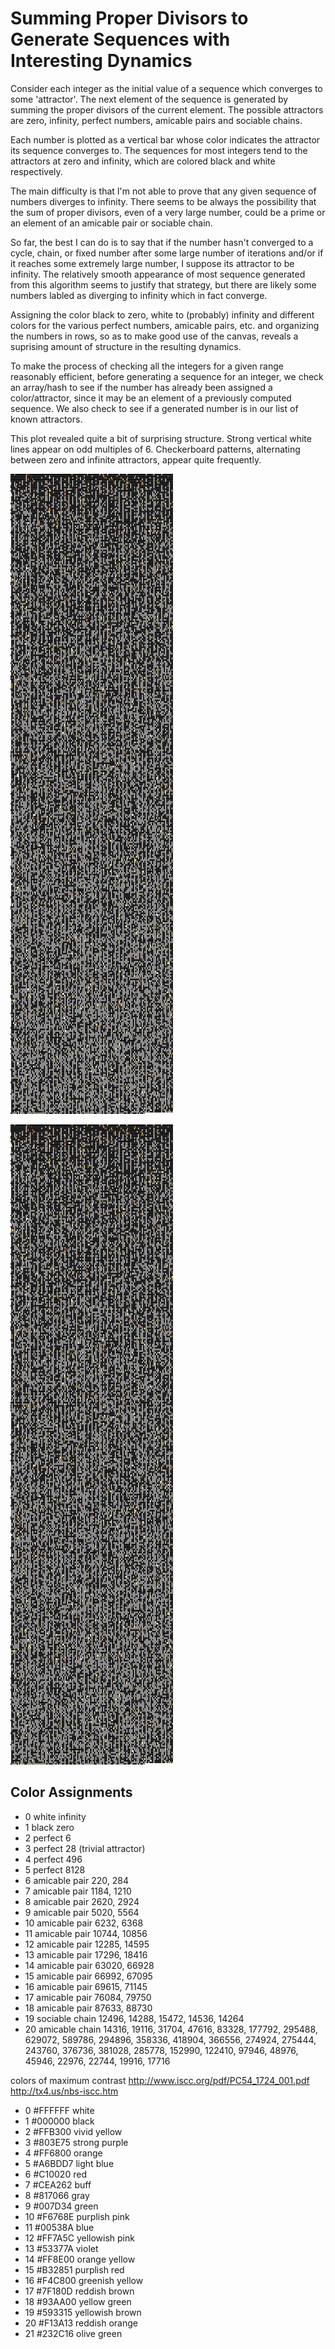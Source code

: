 Summing Proper Divisors to Generate Sequences with Interesting Dynamics
=======================================================================

Consider each integer as the initial value of a sequence which converges to some 'attractor'.  The next element of the sequence is generated by summing the proper divisors of the current element.  The possible attractors are zero, infinity, perfect numbers, amicable pairs and sociable chains.

Each number is plotted as a vertical bar whose color indicates the attractor its sequence converges to.  The sequences for most integers tend to the attractors at zero and infinity, which are colored black and white respectively.

The main difficulty is that I'm not able to prove that any given sequence of numbers diverges to infinity.  There seems to be always the possibility that the sum of proper divisors, even of a very large number, could be a prime or an element of an amicable pair or sociable chain.

So far, the best I can do is to say that if the number hasn't converged to a cycle, chain, or fixed number after some large number of iterations and/or if it reaches some extremely large number, I suppose its attractor to be infinity.  The relatively smooth appearance of most sequence generated from this algorithm seems to justify that strategy, but there are likely some numbers labled as diverging to infinity which in fact converge.

Assigning the color black to zero, white to (probably) infinity and different colors for the various perfect numbers, amicable pairs, etc. and organizing the numbers in rows, so as to make good use of the canvas, reveals a suprising amount of structure in the resulting dynamics.

To make the process of checking all the integers for a given range reasonably efficient, before generating a sequence for an integer, we check an array/hash to see if the number has already been assigned a color/attractor, since it may be an element of a previously computed sequence.  We also check to see if a generated number is in our list of known attractors.

This plot revealed quite a bit of surprising structure.  Strong vertical white lines appear on odd multiples of 6.  Checkerboard patterns, alternating between zero and infinite attractors, appear quite frequently.

![Canvas image with 252 numbers per row](https://github.com/ddrake/number-dynamics/blob/master/numbersTo100k_1008perRow.png?raw=true "Vertical Lines")

![Canvas image with 250 numbers per row](https://github.com/ddrake/number-dynamics/blob/master/numbersTo100k_1008perRow.png?raw=true "Slanted Lines")

Color Assignments
-----------------
- 0    white   infinity
- 1    black   zero
- 2    perfect 6
- 3    perfect 28 (trivial attractor)
- 4    perfect 496
- 5    perfect 8128
- 6    amicable pair 220, 284
- 7    amicable pair 1184, 1210
- 8    amicable pair 2620, 2924
- 9    amicable pair 5020, 5564
- 10   amicable pair 6232, 6368
- 11   amicable pair 10744, 10856
- 12   amicable pair 12285, 14595
- 13   amicable pair 17296, 18416
- 14   amicable pair 63020, 66928
- 15   amicable pair 66992, 67095
- 16   amicable pair 69615, 71145
- 17   amicable pair 76084, 79750
- 18   amicable pair 87633, 88730
- 19   sociable chain 12496, 14288, 15472, 14536, 14264
- 20   amicable chain 14316, 19116, 31704, 47616, 83328, 177792, 295488, 629072, 589786, 294896, 358336, 418904, 366556, 274924, 275444, 243760, 376736, 381028, 285778, 152990, 122410, 97946, 48976, 45946, 22976, 22744, 19916, 17716

colors of maximum contrast
http://www.iscc.org/pdf/PC54_1724_001.pdf
http://tx4.us/nbs-iscc.htm

- 0    #FFFFFF white
- 1    #000000 black 
- 2    #FFB300 vivid yellow
- 3    #803E75 strong purple
- 4    #FF6800 orange
- 5    #A6BDD7 light blue
- 6    #C10020 red
- 7    #CEA262 buff
- 8    #817066 gray
- 9    #007D34 green
- 10   #F6768E purplish pink
- 11   #00538A blue
- 12   #FF7A5C yellowish pink
- 13   #53377A violet
- 14   #FF8E00 orange yellow
- 15   #B32851 purplish red
- 16   #F4C800 greenish yellow
- 17   #7F180D reddish brown
- 18   #93AA00 yellow green
- 19   #593315 yellowish brown
- 20   #F13A13 reddish orange
- 21   #232C16 olive green
